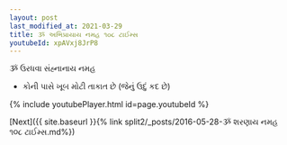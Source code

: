 ```yaml
---
layout: post
last_modified_at: 2021-03-29
title: ૐ અભિપ્રાયાય નમહ ૧૦૮ ટાઈમ્સ
youtubeId: xpAVxj8JrP8
---
```

 
 
 ૐ ઉરધવા સંહ્નાનાય નમહ  
 
 -  કોની પાસે ખૂબ મોટી તાકાત છે (જેનું ઉદું કદ છે) 
 
  
 
  
 
 
 
 
 
 


{% include youtubePlayer.html id=page.youtubeId %}
 
[Next]({{ site.baseurl }}{% link  split2/_posts/2016-05-28-ૐ શરણાય નમહ ૧૦૮ ટાઈમ્સ.md%})
 
